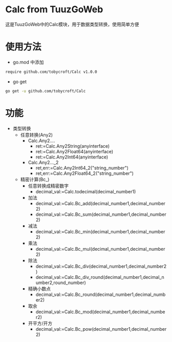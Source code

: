 # Calc from TuuzGoWeb

这是TuuzGoWeb中的Calc模块，用于数据类型转换，使用简单方便

# 使用方法

- go.mod 中添加

```bash
require github.com/tobycroft/Calc v1.0.0
```

- go get

```bash
go get -u github.com/tobycroft/Calc
```

# 功能

- 类型转换
    - 任意转换(Any2)
        - Calc.Any2....
            - ret:=Calc.Any2String(anyinterface)
            - ret:=Calc.Any2Float64(anyinterface)
            - ret:=Calc.Any2Int64(anyinterface)
        - Calc.Any2..._2
            - ret,err:=Calc.Any2Int64_2("string_number")
            - ret,err:=Calc.Any2Float64_2("string_number")
    - 精密计算(Bc_)
        - 任意转换成精密数字
            - decimal_val:=Calc.todecimal(decimal_number1)
        - 加法
            - decimal_val:=Calc.Bc_add(decimal_number1,decimal_number2)
            - decimal_val:=Calc.Bc_sum(decimal_number1,decimal_number2)
        - 减法
            - decimal_val:=Calc.Bc_min(decimal_number1,decimal_number2)
        - 乘法
            - decimal_val:=Calc.Bc_mul(decimal_number1,decimal_number2)
        - 除法
            - decimal_val:=Calc.Bc_div(decimal_number1,decimal_number2)
            - decimal_val:=Calc.Bc_div_round(decimal_number1,decimal_number2,round_number)
        - 精确小数点
            - decimal_val:=Calc.Bc_round(decimal_number1,decimal_number2)
        - 取余
            - decimal_val:=Calc.Bc_mod(decimal_number1,decimal_number2)
        - 开平方/开方
            - decimal_val:=Calc.Bc_pow(decimal_number1,decimal_number2)